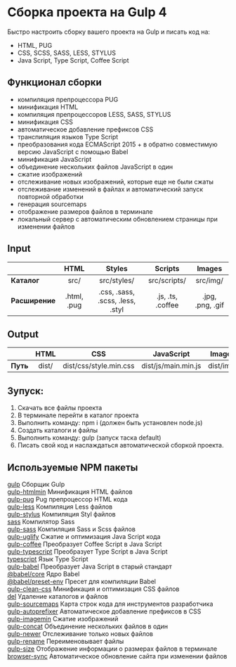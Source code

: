 # Сборка проекта на Gulp 4

Быстро настроить сборку вашего проекта на Gulp и писать код на:

- HTML, PUG
- CSS, SCSS, SASS, LESS, STYLUS
- Java Script, Type Script, Coffee Script

## Функционал сборки

- компиляция препроцессора PUG
- минификация HTML
- компиляция препроцессоров LESS, SASS, STYLUS
- минификация CSS
- автоматическое добавление префиксов CSS
- транспиляция языков Type Script
- преобразования кода ECMAScript 2015 + в обратно совместимую версию JavaScript с помощью Babel
- минификация JavaScript
- объединение нескольких файлов JavaScript в один
- сжатие изображений
- отслеживание новых изображений, которые еще не были сжаты
- отслеживание изменений в файлах и автоматический запуск повторной обработки
- генерация sourcemaps
- отображение размеров файлов в терминале
- локальный сервер с автоматическим обновлением страницы при изменении файлов

## Input

|                |    HTML     |              Styles              |      Scripts      |      Images      |
| :------------- | :---------: | :------------------------------: | :---------------: | :--------------: |
| **Каталог**    |    src/     |           src/styles/            |   src/scripts/    |     src/img/     |
| **Расширение** | .html, .pug | .css, .sass, .scss, .less, .styl | .js, .ts, .coffee | .jpg, .png, .gif |

## Output

|          | HTML  |          CSS           |     JavaScript      |  Images   |
| :------- | :---: | :--------------------: | :-----------------: | :-------: |
| **Путь** | dist/ | dist/css/style.min.css | dist/js/main.min.js | dist/img/ |

## Зупуск:

1. Скачать все файлы проекта
2. В терминале перейти в каталог проекта
3. Выполнить команду: npm i (должен быть установлен node.js)
4. Создать каталоги и файлы
5. Выполнить команду: gulp (запуск таска default)
6. Писать свой код и наслаждаться автоматической сборкой проекта.

## Используемые NPM пакеты

[gulp](https://www.npmjs.com/package/gulp) Сборщик Gulp  
[gulp-htmlmin](https://www.npmjs.com/package/gulp-htmlmin) Минификация HTML файлов  
[gulp-pug](https://www.npmjs.com/package/gulp-pug) Pug препроцессор HTML кода  
[gulp-less](https://www.npmjs.com/package/gulp-less) Компиляция Less файлов  
[gulp-stylus](https://www.npmjs.com/package/gulp-stylus) Компиляция Styl файлов  
[sass](https://www.npmjs.com/package/sass) Компилятор Sass  
[gulp-sass](https://www.npmjs.com/package/gulp-sass) Компиляция Sass и Scss файлов  
[gulp-uglify](https://www.npmjs.com/package/gulp-uglify) Сжатие и оптимизация Java Script кода  
[gulp-coffee](https://www.npmjs.com/package/gulp-coffee) Преобразует Coffee Script в Java Script  
[gulp-typescript](https://www.npmjs.com/package/gulp-typescript) Преобразует Type Script в Java Script  
[typescript](https://www.npmjs.com/package/typescript) Язык Type Script  
[gulp-babel](https://www.npmjs.com/package/gulp-babel) Преобразует Java Script в старый стандарт  
[@babel/core](https://www.npmjs.com/package/@babel/core) Ядро Babel  
[@babel/preset-env](https://www.npmjs.com/package/@babel/preset-env) Пресет для компиляции Babel  
[gulp-clean-css](https://www.npmjs.com/package/gulp-clean-css) Минификация и оптимизация CSS файлов  
[del](https://www.npmjs.com/package/del) Удаление каталогов и файлов  
[gulp-sourcemaps](https://www.npmjs.com/package/gulp-sourcemaps) Карта строк кода для инструментов разработчика  
[gulp-autoprefixer](https://www.npmjs.com/package/gulp-autoprefixer) Автоматическое добавление префиксов в CSS  
[gulp-imagemin](https://www.npmjs.com/package/gulp-imagemin) Сжатие изображений  
[gulp-concat](https://www.npmjs.com/package/gulp-concat) Объединение нескольких файлов в один  
[gulp-newer](https://www.npmjs.com/package/gulp-newer) Отслеживание только новых файлов  
[gulp-rename](https://www.npmjs.com/package/gulp-rename) Переименовывает файлы  
[gulp-size](https://www.npmjs.com/package/gulp-size) Отображение информации о размерах файлов в терминале  
[browser-sync](https://browsersync.io/docs/gulp) Автоматическое обновление сайта при изменении файлов

